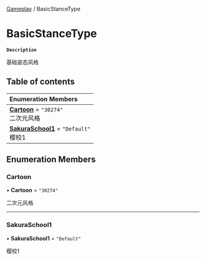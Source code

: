 [Gameplay](../modules/Gameplay.Gameplay.md) / BasicStanceType

# BasicStanceType <Badge type="tip" text="Enumeration" />

**`Description`**

基础姿态风格

## Table of contents

| Enumeration Members |
| :-----|
| **[Cartoon](Gameplay.BasicStanceType.md#cartoon)** = ``"30274"`` <br> 二次元风格|
| **[SakuraSchool1](Gameplay.BasicStanceType.md#sakuraschool1)** = ``"Default"`` <br> 樱校1|

## Enumeration Members

### Cartoon

• **Cartoon** = ``"30274"``

二次元风格

___

### SakuraSchool1

• **SakuraSchool1** = ``"Default"``

樱校1
